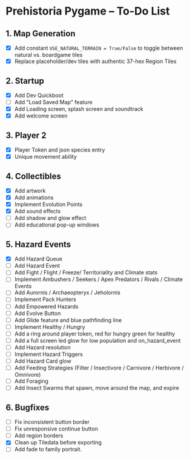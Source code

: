 # Prehistoria Pygame – To-Do List

## 1. Map Generation
- [x] Add constant `USE_NATURAL_TERRAIN = True/False` to toggle between natural vs. boardgame tiles  
- [x] Replace placeholder/dev tiles with authentic 37-hex Region Tiles  

## 2. Startup
- [x] Add Dev Quickboot
- [ ] Add "Load Saved Map" feature
- [x] Add Loading screen, splash screen and soundtrack
- [x] Add welcome screen

## 3. Player 2
- [x] Player Token and json species entry
- [x] Unique movement ability

## 4. Collectibles
- [x] Add artwork
- [x] Add animations
- [x] Implement Evolution Points
- [x] Add sound effects
- [ ] Add shadow and glow effect
- [ ] Add educational pop-up windows

## 5. Hazard Events
- [x] Add Hazard Queue
- [ ] Add Hazard Event
- [ ] Add Fight / Flight / Freeze/ Territoriality and Climate stats
- [ ] Implement Ambushers / Seekers / Apex Predators / Rivals / Climate Events
- [ ] Add Aurornis / Archaeopteryx / Jeholornis
- [ ] Implement Pack Hunters
- [ ] Add Empowered Hazards
- [ ] Add Evolve Button
- [ ] Add Glide feature and blue pathfinding line
- [ ] Implement Healthy / Hungry
- [ ] Add a ring around player token, red for hungry green for healthy
- [ ] Add a full screen led glow for low population and on_hazard_event
- [ ] Add Hazard resolution
- [ ] Implement Hazard Triggers
- [ ] Add Hazard Card glow
- [ ] Add Feeding Strategies (Filter / Insectivore / Carnivore / Herbivore / Omnivore)
- [ ] Add Foraging
- [ ] Add Insect Swarms that spawn, move around the map, and expire

## 6. Bugfixes
- [ ] Fix inconsistent button border
- [ ] Fix unresponsive continue button
- [ ] Add region borders
- [x] Clean up Tiledata before exporting
- [ ] Add fade to family portrait.